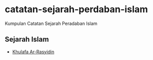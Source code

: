 # catatan-sejarah-perdaban-islam
Kumpulan Catatan Sejarah Peradaban Islam
## Sejarah Islam

- [Khulafa Ar-Rasyidin](sejarah-islam/khulafa-ar-rasyidin.md)